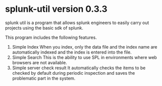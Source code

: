 # splunk-util version 0.3.3

splunk util is a program that allows splunk engineers to easily carry out projects using the basic sdk of splunk.

This program includes the following features.
1. Simple Index
When you index, only the data file and the index name are automatically indexed and the index is entered into the file.
2. Simple Search
This is the ability to use SPL in environments where web browsers are not available.
3. Simple server check result
It automatically checks the items to be checked by default during periodic inspection and saves the problematic part in the system.

